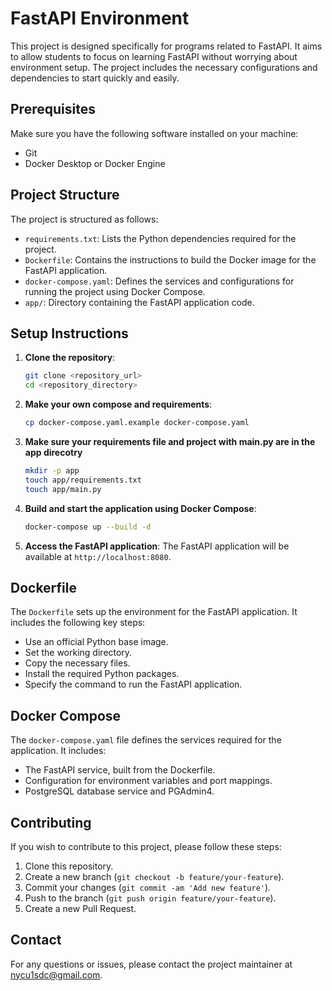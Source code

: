 # FastAPI Environment

This project is designed specifically for programs related to FastAPI. It aims to allow students to focus on learning FastAPI without worrying about environment setup. The project includes the necessary configurations and dependencies to start quickly and easily.

## Prerequisites

Make sure you have the following software installed on your machine:

- Git
- Docker Desktop or Docker Engine

## Project Structure

The project is structured as follows:

- `requirements.txt`: Lists the Python dependencies required for the project.
- `Dockerfile`: Contains the instructions to build the Docker image for the FastAPI application.
- `docker-compose.yaml`: Defines the services and configurations for running the project using Docker Compose.
- `app/`: Directory containing the FastAPI application code.

## Setup Instructions

1. **Clone the repository**:
    ```bash
    git clone <repository_url>
    cd <repository_directory>
    ```

2. **Make your own compose and requirements**:
    ```bash
    cp docker-compose.yaml.example docker-compose.yaml
    ```

3. **Make sure your requirements file and project with main.py are in the app direcotry**
    ```bash
    mkdir -p app
    touch app/requirements.txt
    touch app/main.py
    ```

4. **Build and start the application using Docker Compose**:
    ```bash
    docker-compose up --build -d
    ```

5. **Access the FastAPI application**:
    The FastAPI application will be available at `http://localhost:8080`.

## Dockerfile

The `Dockerfile` sets up the environment for the FastAPI application. It includes the following key steps:

- Use an official Python base image.
- Set the working directory.
- Copy the necessary files.
- Install the required Python packages.
- Specify the command to run the FastAPI application.

## Docker Compose

The `docker-compose.yaml` file defines the services required for the application. It includes:

- The FastAPI service, built from the Dockerfile.
- Configuration for environment variables and port mappings.
- PostgreSQL database service and PGAdmin4.

## Contributing

If you wish to contribute to this project, please follow these steps:

1. Clone this repository.
2. Create a new branch (`git checkout -b feature/your-feature`).
3. Commit your changes (`git commit -am 'Add new feature'`).
4. Push to the branch (`git push origin feature/your-feature`).
5. Create a new Pull Request.

## Contact

For any questions or issues, please contact the project maintainer at [nycu1sdc@gmail.com](mailto:nycu1sdc@gmail.com).
